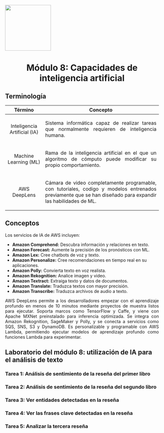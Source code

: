 <p align="left">
  <img src="https://semanadelcannabis.cayetano.edu.pe/assets/img/logo-upch.png" width="150">
  <h1 align="center">Módulo 8: Capacidades de inteligencia artificial</h1>
</p>

## Terminología

| Término  | Concepto  |
| :------------: | :------------: |
| Inteligencia Artificial (IA)  | <p align="justify">Sistema informática capaz de realizar tareas que normalmente requieren de inteligencia humana.</p>  |
| Machine Learning (ML)  | <p align="justify">Rama de la inteligencia artificial en el que un algoritmo de cómputo puede modificar su propio comportamiento.</p>  |
| AWS DeepLens  | <p align="justify">Cámara de video completamente programable, con tutoriales, codigo y modelos entrenados previamente que se han diseñado para expandir las habilidades de ML.</p>  |

## Conceptos
Los servicios de IA de AWS incluyen:
- **Amazon Comprehend:** Descubra información y relaciones en texto.
- **Amazon Forecast:** Aumente la precisión de los pronósticos con ML.
- **Amazon Lex:** Cree chatbots de voz y texto.
- **Amazon Personalize:** Cree recomendaciones en tiempo real en su aplicaciones.
- **Amazon Polly:** Convierta texto en voz realista.
- **Amazon Rekognition:** Analice imagen y video.
- **Amazon Textract:** Extraiga texto y datos de documentos.
- **Amazon Translate:** Traduzca textos con mayor precisión.
- **Amazon Transcribe:** Traduzca archivos de audio a texto.

<p align="justify">AWS DeepLens permite a los desarrolladores empezar con el aprendizaje profundo en menos de 10 minutos mediante proyectos de muestra listos para ejecutar. Soporta marcos como TensorFlow y Caffe, y viene con Apache MXNet preinstalado para inferencia optimizada. Se integra con Amazon Rekognition, SageMaker y Polly, y se conecta a servicios como SQS, SNS, S3 y DynamoDB. Es personalizable y programable con AWS Lambda, permitiendo ejecutar modelos de aprendizaje profundo como funciones Lambda para experimentar.</p>

## Laboratorio del módulo 8: utilización de IA para el análisis de texto
### Tarea 1: Análisis de sentimiento de la reseña del primer libro

### Tarea 2: Análisis de sentimiento de la reseña del segundo libro

### Tarea 3: Ver entidades detectadas en la reseña

### Tarea 4: Ver las frases clave detectadas en la reseña

### Tarea 5: Analizar la tercera reseña
